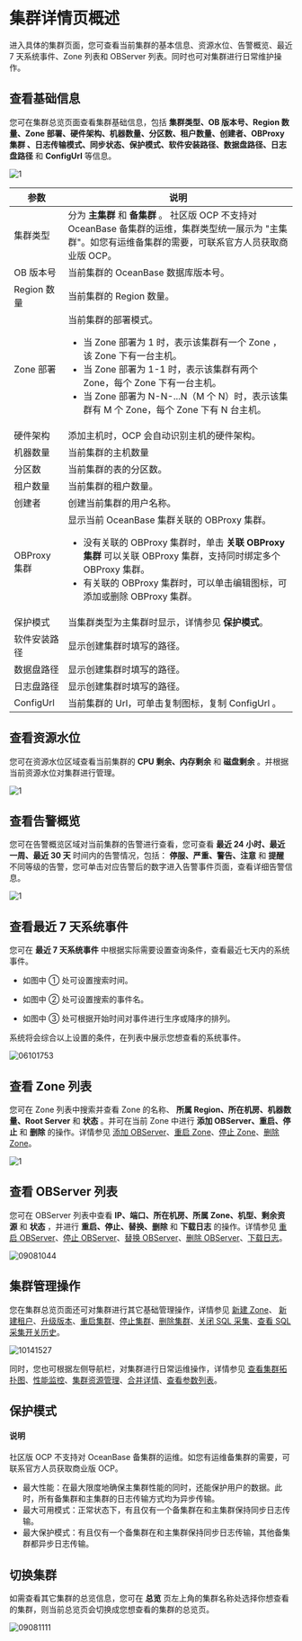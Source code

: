 # 集群详情页概述

进入具体的集群页面，您可查看当前集群的基本信息、资源水位、告警概览、最近 7 天系统事件、Zone 列表和 OBServer 列表。同时也可对集群进行日常维护操作。

## 查看基础信息

您可在集群总览页面查看集群基础信息，包括 **集群类型、OB 版本号、Region 数量、Zone 部署、硬件架构、机器数量、分区数、租户数量、创建者、OBProxy 集群 、日志传输模式、同步状态、保护模式、软件安装路径、数据盘路径、日志盘路径** 和 **ConfigUrl** 等信息。

![1](https://help-static-aliyun-doc.aliyuncs.com/assets/img/zh-CN/4495080261/p272910.png)

|     参数     |                                                                                                                                  说明                                                                                                                                   |
|------------|-----------------------------------------------------------------------------------------------------------------------------------------------------------------------------------------------------------------------------------------------------------------------|
| 集群类型       | 分为 **主集群** 和 **备集群** 。 社区版 OCP 不支持对 OceanBase 备集群的运维，集群类型统一展示为 "主集群"。如您有运维备集群的需要，可联系官方人员获取商业版 OCP。                                                                                                                                                     |
| OB 版本号     | 当前集群的 OceanBase 数据库版本号。                                                                                                                                                                                                                                               |
| Region 数量  | 当前集群的 Region 数量。                                                                                                                                                                                                                                                      |
| Zone 部署    | 当前集群的部署模式。<ul><li> 当 Zone 部署为 1 时，表示该集群有一个 Zone ，该 Zone 下有一台主机。</li><li> 当 Zone 部署为 1-1 时，表示该集群有两个 Zone，每个 Zone 下有一台主机。</li> <li>当 Zone 部署为 N-N-...N（M 个 N）时，表示该集群有 M 个 Zone，每个 Zone 下有 N 台主机。</li></ul>                           |
| 硬件架构       | 添加主机时，OCP 会自动识别主机的硬件架构。                                                                                                                                                                                                                                               |
| 机器数量       | 当前集群的主机数量                                                                                                                                                                                                                                                             |
| 分区数        | 当前集群的表的分区数。                                                                                                                                                                                                                                                           |
| 租户数量       | 当前集群的租户数量。                                                                                                                                                                                                                                                            |
| 创建者        | 创建当前集群的用户名称。                                                                                                                                                                                                                                                          |
| OBProxy 集群 | 显示当前 OceanBase 集群关联的 OBProxy 集群。 <ul><li>没有关联的 OBProxy 集群时，单击 **关联 OBProxy 集群** 可以关联 OBProxy 集群，支持同时绑定多个 OBProxy 集群。</li><li> 有关联的 OBProxy 集群时，可以单击编辑图标，可添加或删除 OBProxy 集群。 </li></ul>   |
| 保护模式       | 当集群类型为主集群时显示，详情参见 **保护模式**。                                                                                                                                                                                                       |
| 软件安装路径     | 显示创建集群时填写的路径。                                                                                                                                                                                                                                                         |
| 数据盘路径      | 显示创建集群时填写的路径。                                                                                                                                                                                                                                                         |
| 日志盘路径      | 显示创建集群时填写的路径。                                                                                                                                                                                                                                                         |
| ConfigUrl  | 当前集群的 Url，可单击复制图标，复制 ConfigUrl 。                                                                                                                                                                                                                                      |

## 查看资源水位

您可在资源水位区域查看当前集群的 **CPU 剩余、内存剩余** 和 **磁盘剩余** 。并根据当前资源水位对集群进行管理。

![1](https://help-static-aliyun-doc.aliyuncs.com/assets/img/zh-CN/9956530261/p264933.png)

## 查看告警概览

您可在告警概览区域对当前集群的告警进行查看，您可查看 **最近 24 小时、最近一周、最近 30 天** 时间内的告警情况，包括： **停服、严重、警告、注意** 和 **提醒** 不同等级的告警，您可单击对应告警后的数字进入告警事件页面，查看详细告警信息。

![1](https://help-static-aliyun-doc.aliyuncs.com/assets/img/zh-CN/9956530261/p264934.png)

## 查看最近 7 天系统事件

您可在 **最近 7 天系统事件** 中根据实际需要设置查询条件，查看最近七天内的系统事件。

* 如图中 ① 处可设置搜索时间。

* 如图中 ② 处可设置搜索的事件名。

* 如图中 ③ 处可根据开始时间对事件进行生序或降序的排列。

系统将会综合以上设置的条件，在列表中展示您想查看的系统事件。

![06101753](https://help-static-aliyun-doc.aliyuncs.com/assets/img/zh-CN/6965745261/p282977.png)

## 查看 Zone 列表

您可在 Zone 列表中搜索并查看 Zone 的名称、 **所属 Region、所在机房、机器数量、Root Server** 和 **状态** 。并可在当前 Zone 中进行 **添加 OBServer、重启、停止** 和 **删除** 的操作。详情参见 [添加 OBServer](../../400.manage-clusters/300.basic-operations/800.manage-the-observer-cluster/100.cluster-add-observer.md)、[重启 Zone](../../400.manage-clusters/300.basic-operations/700.manage-cluster-zones/300.userguide-restart-zone.md)、[停止 Zone](../../400.manage-clusters/300.basic-operations/700.manage-cluster-zones/500.userguide-stop-zone.md)、[删除 Zone](../../400.manage-clusters/300.basic-operations/700.manage-cluster-zones/700.userguide-delete-a-zone.md)。

![1](https://help-static-aliyun-doc.aliyuncs.com/assets/img/zh-CN/0066530261/p264941.png)

## 查看 OBServer 列表

您可在 OBServer 列表中查看 **IP、端口、所在机房、所属 Zone、机型、剩余资源** 和 **状态** ，并进行 **重启、停止、替换、删除** 和 **下载日志** 的操作。详情参见 [重启 OBServer](../../400.manage-clusters/300.basic-operations/800.manage-the-observer-cluster/300.cluster-restart-observer.md)、[停止 OBServer](../../400.manage-clusters/300.basic-operations/800.manage-the-observer-cluster/500.cluster-stop-observer.md)、[替换 OBServer](../../400.manage-clusters/300.basic-operations/800.manage-the-observer-cluster/700.cluster-replace-observer.md)、[删除 OBServer](../../400.manage-clusters/300.basic-operations/800.manage-the-observer-cluster/900.cluster-delete-observer.md)、[下载日志](../../400.manage-clusters/300.basic-operations/1500.download-log.md)。

![09081044](https://help-static-aliyun-doc.aliyuncs.com/assets/img/zh-CN/4106591361/p324556.png)

## 集群管理操作

您在集群总览页面还可对集群进行其它基础管理操作，详情参见 [新建 Zone](../../400.manage-clusters/300.basic-operations/700.manage-cluster-zones/100.userguide-create-zone.md)、 [新建租户](../../400.manage-clusters/300.basic-operations/900.cluster-create-a-tenant.md)、[升级版本](../../400.manage-clusters/300.basic-operations/1100.userguide-upgrade-version.md)、[重启集群](../../400.manage-clusters/300.basic-operations/600.restart-a-cluster.md)、[停止集群](../../400.manage-clusters/300.basic-operations/400.userguide-stop-a-cluster.md)、[删除集群](../../400.manage-clusters/300.basic-operations/300.delete-a-cluster.md)、[关闭 SQL 采集](../../400.manage-clusters/300.basic-operations/1600.cluster-disable-sql-collection.md)、[查看 SQL 采集开关历史](../../400.manage-clusters/300.basic-operations/1800.cluster-view-the-sql-collection-switch-history.md)。

![10141527](https://help-static-aliyun-doc.aliyuncs.com/assets/img/zh-CN/7106987361/p338858.png)

同时，您也可根据左侧导航栏，对集群进行日常运维操作，详情参见 [查看集群拓扑图](../../400.manage-clusters/400.userguide-view-the-cluster-topology.md)、[性能监控](../../400.manage-clusters/800.cluster-performance-monitoring.md)、[集群资源管理](../../400.manage-clusters/1000.cluster-resource-management.md)、[合并详情](../../400.manage-clusters/1200.merge-management/300.cluster-merge-details.md)、[查看参数列表](../../400.manage-clusters/1300.parameters/100.cluster-view-the-parameter-list.md)。

## 保护模式

  <main id="notice" type='explain'>
    <h4>说明</h4>
    <p>社区版 OCP 不支持对 OceanBase 备集群的运维。如您有运维备集群的需要，可联系官方人员获取商业版 OCP。</p>
  </main>

* 最大性能：在最大限度地确保主集群性能的同时，还能保护用户的数据。此时，所有备集群和主集群的日志传输方式均为异步传输。
* 最大可用模式：正常状态下，有且仅有一个备集群在和主集群保持同步日志传输。
* 最大保护模式：有且仅有一个备集群在和主集群保持同步日志传输，其他备集群都异步日志传输。

## 切换集群

如需查看其它集群的总览信息，您可在 **总览** 页左上角的集群名称处选择你想查看的集群，则当前总览页会切换成您想查看的集群的总览页。

![09081111](https://help-static-aliyun-doc.aliyuncs.com/assets/img/zh-CN/5106591361/p324578.png)
